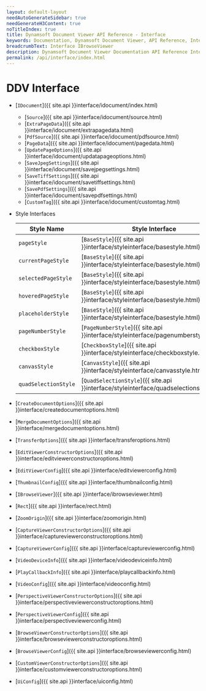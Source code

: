 ```yaml
---
layout: default-layout
needAutoGenerateSidebar: true
needGenerateH3Content: true
noTitleIndex: true
title: Dynamsoft Document Viewer API Reference - Interface
keywords: Documentation, Dynamsoft Document Viewer, API Reference, Interface
breadcrumbText: Interface IBrowseViewer
description: Dynamsoft Document Viewer Documentation API Reference Interface Index Page
permalink: /api/interface/index.html
---
```


# DDV Interface

- [`IDocument`]({{ site.api }}interface/idocument/index.html)
    - [`Source`]({{ site.api }}interface/idocument/source.html)
    - [`ExtraPageData`]({{ site.api }}interface/idocument/extrapagedata.html)
    - [`PdfSource`]({{ site.api }}interface/idocument/pdfsource.html)
    - [`PageData`]({{ site.api }}interface/idocument/pagedata.html)
    - [`UpdatePageOptions`]({{ site.api }}interface/idocument/updatapageoptions.html)
    - [`SaveJpegSettings`]({{ site.api }}interface/idocument/savejpegsettings.html)
    - [`SaveTiffSettings`]({{ site.api }}interface/idocument/savetiffsettings.html)
    - [`SavePdfSettings`]({{ site.api }}interface/idocument/savepdfsettings.html)
    - [`CustomTag`]({{ site.api }}interface/idocument/customtag.html)
- Style Interfaces
    
    | Style Name           | Style Interface                                              |
    | -------------------- | ------------------------------------------------------------ |
    | `pageStyle`          | [`BaseStyle`]({{ site.api }}interface/styleinterface/basestyle.html) |
    | `currentPageStyle`     | [`BaseStyle`]({{ site.api }}interface/styleinterface/basestyle.html) |
    | `selectedPageStyle`    | [`BaseStyle`]({{ site.api }}interface/styleinterface/basestyle.html) |
    | `hoveredPageStyle`     | [`BaseStyle`]({{ site.api }}interface/styleinterface/basestyle.html) |
    | `placeholderStyle`     | [`BaseStyle`]({{ site.api }}interface/styleinterface/basestyle.html) |
    | `pageNumberStyle`      | [`PageNumberStyle`]({{ site.api }}interface/styleinterface/pagenumberstyle.html) |
    | `checkboxStyle`        | [`CheckboxStyle`]({{ site.api }}interface/styleinterface/checkboxstyle.html) |
    | `canvasStyle`        | [`CanvasStyle`]({{ site.api }}interface/styleinterface/canvasstyle.html) |
    | `quadSelectionStyle` | [`QuadSelectionStyle`]({{ site.api }}interface/styleinterface/quadselectionstyle.html) |

- [`CreateDocumentOptions`]({{ site.api }}interface/createdocumentoptions.html)
- [`MergeDocumentOptions`]({{ site.api }}interface/mergedocumentoptions.html)
- [`TransferOptions`]({{ site.api }}interface/transferoptions.html)
- [`EditViewerConstructorOptions`]({{ site.api }}interface/editviewerconstructoroptions.html)
- [`EditViewerConfig`]({{ site.api }}interface/editviewerconfig.html)
- [`ThumbnailConfig`]({{ site.api }}interface/thumbnailconfig.html)
- [`IBrowseViewer`]({{ site.api }}interface/ibrowseviewer.html)
- [`Rect`]({{ site.api }}interface/rect.html)
- [`ZoomOrigin`]({{ site.api }}interface/zoomorigin.html)
- [`CaptureViewerConstructorOptions`]({{ site.api }}interface/captureviewerconstructoroptions.html)
- [`CaptureViewerConfig`]({{ site.api }}interface/captureviewerconfig.html)
- [`VideoDeviceInfo`]({{ site.api }}interface/videodeviceinfo.html)
- [`PlayCallbackInfo`]({{ site.api }}interface/playcallbackinfo.html)
- [`VideoConfig`]({{ site.api }}interface/videoconfig.html)
- [`PerspectiveViewerConstructorOptions`]({{ site.api }}interface/perspectiveviewerconstructoroptions.html)
- [`PerspectiveViewerConfig`]({{ site.api }}interface/perspectiveviewerconfig.html)
- [`BrowseViewerConstructorOptions`]({{ site.api }}interface/browseviewerconstructoroptions.html)
- [`BrowseViewerConfig`]({{ site.api }}interface/browseviewerconfig.html)
- [`CustomViewerConstructorOptions`]({{ site.api }}interface/customviewerconstructoroptions.html)
- [`UiConfig`]({{ site.api }}interface/uiconfig.html)
